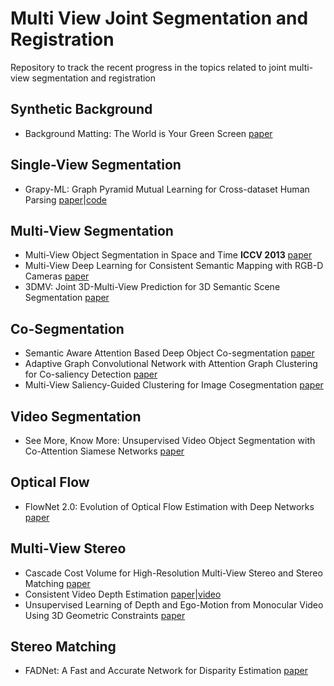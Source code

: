 # Multi View Joint Segmentation and Registration
Repository to track the recent progress in the topics related to joint multi-view segmentation and registration

## Synthetic Background
* Background Matting: The World is Your Green Screen [paper](https://arxiv.org/pdf/2004.00626.pdf)

## Single-View Segmentation 
* Grapy-ML: Graph Pyramid Mutual Learning for Cross-dataset Human Parsing [paper](https://arxiv.org/abs/1911.12053)|[code](https://github.com/Charleshhy/Grapy-ML)

## Multi-View Segmentation
* Multi-View Object Segmentation in Space and Time __**ICCV 2013**__ [paper](http://openaccess.thecvf.com/content_iccv_2013/papers/Djelouah_Multi-view_Object_Segmentation_2013_ICCV_paper.pdf)
* Multi-View Deep Learning for Consistent Semantic Mapping with RGB-D Cameras [paper](https://arxiv.org/pdf/1703.08866.pdf)
* 3DMV: Joint 3D-Multi-View Prediction for 3D Semantic Scene Segmentation [paper](https://arxiv.org/abs/1803.10409)

## Co-Segmentation 
* Semantic Aware Attention Based Deep Object Co-segmentation [paper](https://arxiv.org/abs/1810.06859)
* Adaptive Graph Convolutional Network with Attention Graph Clustering for Co-saliency Detection [paper](https://128.84.21.199/pdf/2003.06167.pdf)
* Multi-View Saliency-Guided Clustering for Image Cosegmentation [paper](https://www.researchgate.net/publication/332960969_Multi-View_Saliency-Guided_Clustering_for_Image_Cosegmentation)

## Video Segmentation
* See More, Know More: Unsupervised Video Object Segmentation with Co-Attention Siamese Networks [paper](https://arxiv.org/abs/2001.06810)

## Optical Flow
* FlowNet 2.0: Evolution of Optical Flow Estimation with Deep Networks [paper](https://arxiv.org/abs/1612.01925)

## Multi-View Stereo
* Cascade Cost Volume for High-Resolution Multi-View Stereo and Stereo Matching [paper](https://arxiv.org/pdf/1912.06378.pdf)
* Consistent Video Depth Estimation [paper](arxiv.org/abs/2004.15021)|[video](youtu.be/5Tia2oblJAg)
* Unsupervised Learning of Depth and Ego-Motion from Monocular Video Using 3D Geometric Constraints [paper](https://arxiv.org/abs/1802.05522)

## Stereo Matching
* FADNet: A Fast and Accurate Network for Disparity Estimation [paper](https://arxiv.org/abs/2003.10758v1)
